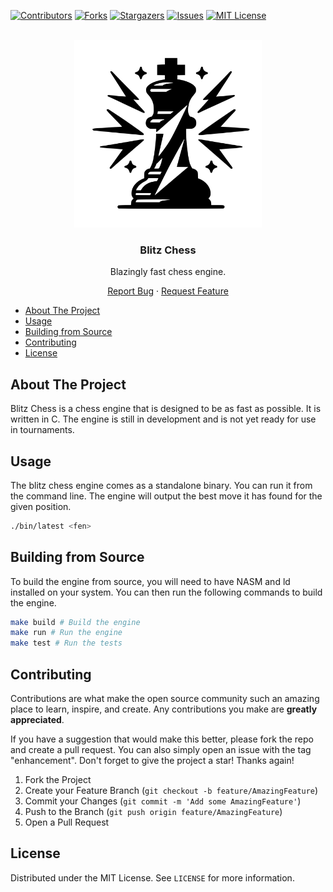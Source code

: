 [![Contributors][contributors-shield]][contributors-url]
[![Forks][forks-shield]][forks-url]
[![Stargazers][stars-shield]][stars-url]
[![Issues][issues-shield]][issues-url]
[![MIT License][license-shield]][license-url]

<br />
<div align="center">
<img src="images/logo.svg" width="300">

<h3 align="center">Blitz Chess</h3>
<p align="center">Blazingly fast chess engine.</p>

  <p align="center">
    <a href="https://github.com/letsmoe/blitz-chess/issues">Report Bug</a>
    ·
    <a href="https://github.com/letsmoe/blitz-chess/issues">Request Feature</a>
  </p>
</div>

- [About The Project](#about-the-project)
- [Usage](#usage)
- [Building from Source](#building-from-source)
- [Contributing](#contributing)
- [License](#license)


## About The Project

Blitz Chess is a chess engine that is designed to be as fast as possible. It is written in C. The engine is still in development and is not yet ready for use in tournaments.


## Usage

The blitz chess engine comes as a standalone binary. You can run it from the command line. The engine will output the best move it has found for the given position.

```sh
./bin/latest <fen>
```

## Building from Source

To build the engine from source, you will need to have NASM and ld installed on your system. You can then run the following commands to build the engine.

```sh
make build # Build the engine
make run # Run the engine
make test # Run the tests
```

## Contributing

Contributions are what make the open source community such an amazing place to learn, inspire, and create. Any contributions you make are **greatly appreciated**.

If you have a suggestion that would make this better, please fork the repo and create a pull request. You can also simply open an issue with the tag "enhancement".
Don't forget to give the project a star! Thanks again!

1. Fork the Project
2. Create your Feature Branch (`git checkout -b feature/AmazingFeature`)
3. Commit your Changes (`git commit -m 'Add some AmazingFeature'`)
4. Push to the Branch (`git push origin feature/AmazingFeature`)
5. Open a Pull Request

## License

Distributed under the MIT License. See `LICENSE` for more information.


[contributors-shield]: https://img.shields.io/github/contributors/letsmoe/blitz-chess.svg?style=for-the-badge
[contributors-url]: https://github.com/letsmoe/blitz-chess/graphs/contributors
[forks-shield]: https://img.shields.io/github/forks/letsmoe/blitz-chess.svg?style=for-the-badge
[forks-url]: https://github.com/letsmoe/blitz-chess/network/members
[stars-shield]: https://img.shields.io/github/stars/letsmoe/blitz-chess.svg?style=for-the-badge
[stars-url]: https://github.com/letsmoe/blitz-chess/stargazers
[issues-shield]: https://img.shields.io/github/issues/letsmoe/blitz-chess.svg?style=for-the-badge
[issues-url]: https://github.com/letsmoe/blitz-chess/issues
[license-shield]: https://img.shields.io/github/license/letsmoe/blitz-chess.svg?style=for-the-badge
[license-url]: https://github.com/letsmoe/blitz-chess/blob/master/LICENSE.txt